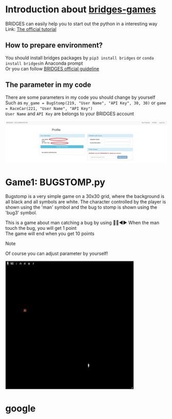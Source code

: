 # Introduction about [bridges-games](http://bridges-games.herokuapp.com/)  
BRIDGES can easily help you to start out the python in a interesting way  
Link: [The official tutorial](https://bridgesuncc.github.io/tutorials/NonBlockingGame.html)  
## How to prepare environment?
You should install bridges packages by `pip3 install bridges` or `conda install bridges`in Anaconda prompt  
Or you can follow [BRIDGES official guideline](https://bridgesuncc.github.io/bridges_setup.html)  
## The parameter in my code
There are some parameters in my code you should change by yourself  
Such as `my_game = BugStomp(219, "User Name", "API Key", 30, 30)` or `game = RaceCar(221, "User Name", "API Key")`  
`User Name` and `API Key` are belongs to your BRIDGES account  
  
<img src="pictures/Bridges_profile.jpg" width="1200">  

# Game1: BUGSTOMP.py   
Bugstomp is a very simple game on a 30x30 grid, where the background is all black and all symbols are white. The character controlled by the player is shown using the 'man' symbol and the bug to stomp is shown using the 'bug3' symbol.  
  
This is a game about man catching a bug by using :arrow_up_small::arrow_down_small::arrow_backward::arrow_forward: 
When the man touch the bug, you will get 1 point  
The game will end when you get 10 points  
>[!NOTE]
> Of course you can adjust parameter by yourself!  
<img src="/pictures/BUGSTOMP.png" width="400">  

# google
<head><meta name="google-site-verification" content="4ziWMKRvitalQMz9Pd6aGrU3wpsUyyIKaep_JNnPtuE" />
